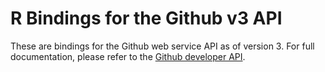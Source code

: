 # R Bindings for the Github v3 API

These are bindings for the Github web service API as of version 3. For
full documentation, please refer to the [Github developer
API](http://developer.github.com/v3).

